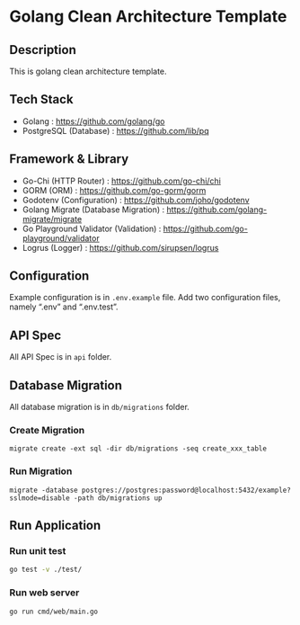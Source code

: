 # Golang Clean Architecture Template

## Description

This is golang clean architecture template.

## Tech Stack

- Golang : https://github.com/golang/go
- PostgreSQL (Database) : https://github.com/lib/pq

## Framework & Library

- Go-Chi (HTTP Router) : https://github.com/go-chi/chi
- GORM (ORM) : https://github.com/go-gorm/gorm
- Godotenv (Configuration) : https://github.com/joho/godotenv
- Golang Migrate (Database Migration) : https://github.com/golang-migrate/migrate
- Go Playground Validator (Validation) : https://github.com/go-playground/validator
- Logrus (Logger) : https://github.com/sirupsen/logrus

## Configuration

Example configuration is in `.env.example` file.
Add two configuration files, namely “.env” and “.env.test”. 

## API Spec

All API Spec is in `api` folder.

## Database Migration

All database migration is in `db/migrations` folder.

### Create Migration

```shell
migrate create -ext sql -dir db/migrations -seq create_xxx_table
```

### Run Migration

```shell
migrate -database postgres://postgres:password@localhost:5432/example?sslmode=disable -path db/migrations up
```

## Run Application

### Run unit test

```bash
go test -v ./test/
```

### Run web server

```bash
go run cmd/web/main.go
```
